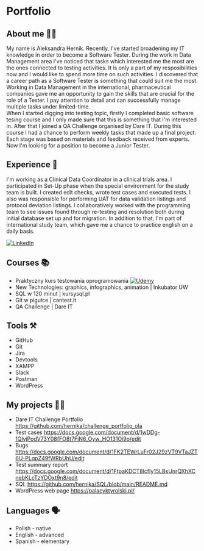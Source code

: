 # Portfolio
## About me 🙋‍♀️
My name is Aleksandra Hernik. Recently, I've started broadening my IT knowledge in order to become a Software Tester. During the work in Data Management area I've noticed that tasks which interested me the most are the ones connected to testing activities. It is only a part of my resposibilities now and I would like to spend more time on such activities. I discovered that a career path as a Software Tester is something that could suit me the most. Working in Data Management in the international, pharmaceutical companies gave me an opportunity to gain the skills that are crucial for the role of a Tester. I pay attention to detail and can successfully manage multiple tasks under limited-time. <br>
When I started digging into testing topic, firstly I completed basic software tesing course and I only made sure that this is something that I'm interested in. After that I joined a QA Challenge organised by Dare IT. During this course I had a chance to perform weekly tasks that made up a final project. Each stage was based on materials and feedback received from experts. Now I'm looking for a position to become a Junior Tester.

## Experience 💼

I'm working as a Clinical Data Coordinator in a clinical trials area. I participated in Set-Up phase when the special environment for the study team is built. I created edit checks, wrote test cases and executed tests. I also was responsible for performing UAT for data validation listings and protocol deviation listings. I collaboratively worked with the programming team to see issues found through re-testing and resolution both during initial database set up and for migration. In addition to that, I'm part of international study team, which gave me a chance to practice english on a daily basis.

[![LinkedIn](https://img.shields.io/badge/linkedin-%230077B5.svg?style=for-the-badge&logo=linkedin&logoColor=white)](https://www.linkedin.com/in/aleksandra-hernik-3403311aa/)

## Courses 📚
- Praktyczny kurs testowania oprogramowania [![Udemy](https://img.shields.io/badge/Udemy-A435F0?style=for-the-badge&logo=Udemy&logoColor=white)](https://www.udemy.com/course/praktyczny-kurs-testowania-oprogramowania/)
- New Technologies: graphics, infographics, animation | Inkubator UW
- SQL w 120 minut | kursysql.pl
- Git w pigułce | cantest.it
- QA Challenge | Dare IT 


## Tools ⚒
- GitHub
- Git
- Jira
- Devtools
- XAMPP
- Slack
- Postman
- WordPress

## My projects 👩‍💻
- Dare IT Challenge Portfolio https://github.com/hernika/challenge_portfolio_ola
- Test cases https://docs.google.com/document/d/1wDDg-fQlvjPodV73Y08fFO8t7FiN6_Oyw_HO131Oi9o/edit
- Bugs https://docs.google.com/document/d/1FK2TEWrLuFr02J29zVT9VTaJZT6U-PLqpZ49fWRbUhU/edit
- Test summary report https://docs.google.com/document/d/1FtpaKDCT8lcfIy15LBsUnrQXhXCnebKLcTzYDOxt9n8/edit
- SQL https://github.com/hernika/SQL/blob/main/README.md
- WordPress web page  https://palacyktyrolski.pl/

## Languages 🗣
- Polish - native
- English - advanced
- Spanish - elementary
